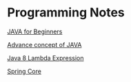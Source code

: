 # Programming Notes

[JAVA for Beginners ](Programming%20Notes%205c41101721c84a5888c1fc90243a6bd3/JAVA%20for%20Beginners%2057547adb96234e95a085593ef90641c0.md)

[Advance concept of JAVA](Programming%20Notes%205c41101721c84a5888c1fc90243a6bd3/Advance%20concept%20of%20JAVA%2026c9efde4d9247a9afb7048426bc2636.md)

[Java 8 Lambda Expression](Programming%20Notes%205c41101721c84a5888c1fc90243a6bd3/Java%208%20Lambda%20Expression%201f1b46fe170d4214a5b69429fdcdd1dc.md)

[Spring Core ](Programming%20Notes%205c41101721c84a5888c1fc90243a6bd3/Spring%20Core%2064f165248b9447a9b7d9dcb671a7dfae.md)